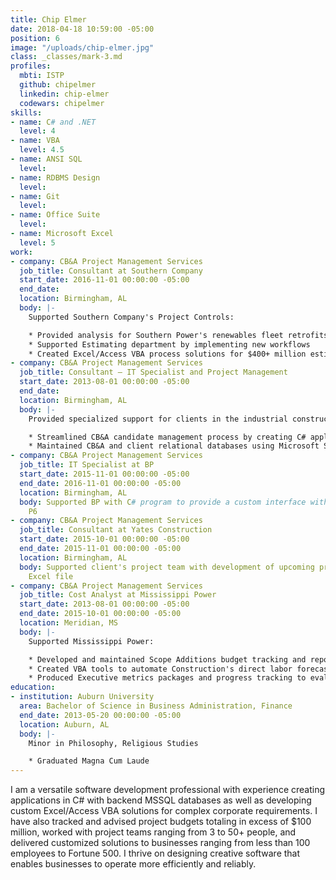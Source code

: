 ```yaml
---
title: Chip Elmer
date: 2018-04-18 10:59:00 -05:00
position: 6
image: "/uploads/chip-elmer.jpg"
class: _classes/mark-3.md
profiles:
  mbti: ISTP
  github: chipelmer
  linkedin: chip-elmer
  codewars: chipelmer
skills:
- name: C# and .NET
  level: 4
- name: VBA
  level: 4.5
- name: ANSI SQL
  level: 
- name: RDBMS Design
  level: 
- name: Git
  level: 
- name: Office Suite
  level: 
- name: Microsoft Excel
  level: 5
work:
- company: CB&A Project Management Services
  job_title: Consultant at Southern Company
  start_date: 2016-11-01 00:00:00 -05:00
  end_date: 
  location: Birmingham, AL
  body: |-
    Supported Southern Company's Project Controls:

    * Provided analysis for Southern Power's renewables fleet retrofits & maintenance budgets
    * Supported Estimating department by implementing new workflows
    * Created Excel/Access VBA process solutions for $400+ million estimates
- company: CB&A Project Management Services
  job_title: Consultant – IT Specialist and Project Management
  start_date: 2013-08-01 00:00:00 -05:00
  end_date: 
  location: Birmingham, AL
  body: |-
    Provided specialized support for clients in the industrial construction project management industry:

    * Streamlined CB&A candidate management process by creating C# application with a SQL database
    * Maintained CB&A and client relational databases using Microsoft SQL Server and TSQL
- company: CB&A Project Management Services
  job_title: IT Specialist at BP
  start_date: 2015-11-01 00:00:00 -05:00
  end_date: 2016-11-01 00:00:00 -05:00
  location: Birmingham, AL
  body: Supported BP with C# program to provide a custom interface with Oracle's Primavera
    P6
- company: CB&A Project Management Services
  job_title: Consultant at Yates Construction
  start_date: 2015-10-01 00:00:00 -05:00
  end_date: 2015-11-01 00:00:00 -05:00
  location: Birmingham, AL
  body: Supported client's project team with development of upcoming project bid's
    Excel file
- company: CB&A Project Management Services
  job_title: Cost Analyst at Mississippi Power
  start_date: 2013-08-01 00:00:00 -05:00
  end_date: 2015-10-01 00:00:00 -05:00
  location: Meridian, MS
  body: |-
    Supported Mississippi Power:

    * Developed and maintained Scope Additions budget tracking and reporting
    * Created VBA tools to automate Construction's direct labor forecasting process
    * Produced Executive metrics packages and progress tracking to evaluate construction KPIs
education:
- institution: Auburn University
  area: Bachelor of Science in Business Administration, Finance
  end_date: 2013-05-20 00:00:00 -05:00
  location: Auburn, AL
  body: |-
    Minor in Philosophy, Religious Studies

    * Graduated Magna Cum Laude
---
```


I am a versatile software development professional with experience creating applications in C# with backend MSSQL databases as well as developing custom Excel/Access VBA solutions for complex corporate requirements. I have also tracked and advised project budgets totaling in excess of $100 million, worked with project teams ranging from 3 to 50+ people, and delivered customized solutions to businesses ranging from less than 100 employees to Fortune 500. I thrive on designing creative software that enables businesses to operate more efficiently and reliably.